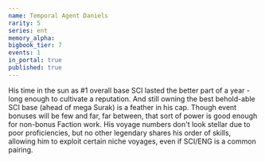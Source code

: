 ```yaml
---
name: Temporal Agent Daniels
rarity: 5
series: ent
memory_alpha:
bigbook_tier: 7
events: 1
in_portal: true
published: true
---
```


His time in the sun as #1 overall base SCI lasted the better part of a year - long enough to cultivate a reputation. And still owning the best behold-able SCI base (ahead of mega Surak) is a feather in his cap. Though event bonuses will be few and far, far between, that sort of power is good enough for non-bonus Faction work. His voyage numbers don't look stellar due to poor proficiencies, but no other legendary shares his order of skills, allowing him to exploit certain niche voyages, even if SCI/ENG is a common pairing.
